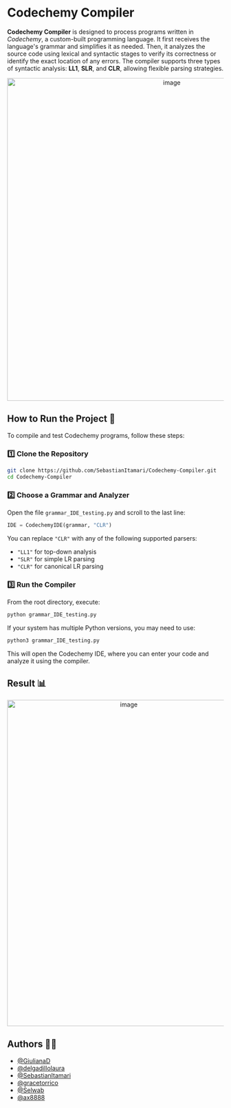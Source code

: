 # Codechemy Compiler

**Codechemy Compiler** is designed to process programs written in *Codechemy*, a custom-built programming language. It first receives the language's grammar and simplifies it as needed. Then, it analyzes the source code using lexical and syntactic stages to verify its correctness or identify the exact location of any errors. The compiler supports three types of syntactic analysis: **LL1**, **SLR**, and **CLR**, allowing flexible parsing strategies.

<p align="center">
  <img width="750" alt="image" src="https://github.com/user-attachments/assets/3672b75b-6be7-4378-a1bf-56a369279d25" />
</p>

## How to Run the Project 🧩

To compile and test Codechemy programs, follow these steps:

### 1️⃣ Clone the Repository
```bash
git clone https://github.com/SebastianItamari/Codechemy-Compiler.git
cd Codechemy-Compiler
```

### 2️⃣ Choose a Grammar and Analyzer
Open the file `grammar_IDE_testing.py` and scroll to the last line:
```python
IDE = CodechemyIDE(grammar, "CLR")
```

You can replace `"CLR"` with any of the following supported parsers:
- `"LL1"` for top-down analysis
- `"SLR"` for simple LR parsing
- `"CLR"` for canonical LR parsing

### 3️⃣ Run the Compiler
From the root directory, execute:
```bash
python grammar_IDE_testing.py
```

If your system has multiple Python versions, you may need to use:
```bash
python3 grammar_IDE_testing.py
```

This will open the Codechemy IDE, where you can enter your code and analyze it using the compiler.

<!-- gramar, examples table -->

## Result 📊
<p align="center">
  <img width="550" height="758" alt="image" src="https://github.com/user-attachments/assets/32c9f947-23db-404d-93a4-4d8c44296eba" />
</p>

## Authors 🧑‍💻
- [@GiulianaD](https://github.com/GiulianaD)
- [@delgadillolaura](https://github.com/delgadillolaura)
- [@SebastianItamari](https://github.com/SebastianItamari)
- [@gracetorrico](https://github.com/gracetorrico)
- [@Selwab](https://github.com/Selwab)
- [@ax8888](https://github.com/ax8888)
